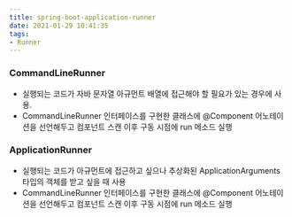 ```yaml
---
title: spring-boot-application-runner
date: 2021-01-29 10:41:35
tags:
- Runner
---
```


### CommandLineRunner
- 실행되는 코드가 자바 문자열 아규먼트 배열에 접근해야 할 필요가 있는 경우에 사용.
- CommandLineRunner 인터페이스를 구현한 클래스에 @Component 어노테이션을 선언해두고 컴포넌트 스캔 이후 구동 시점에 run 메소드 실행

### ApplicationRunner
- 실행되는 코드가 아규먼트에 접근하고 싶으나 추상화된 ApplicationArguments 타입의 객체를 받고 싶을 때 사용
- CommandLineRunner 인터페이스를 구현한 클래스에 @Component 어노테이션을 선언해두고 컴포넌트 스캔 이후 구동 시점에 run 메소드 실행
